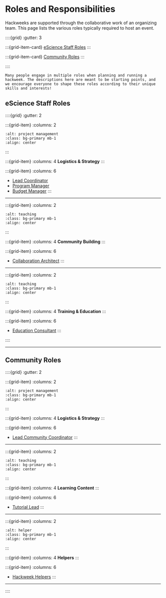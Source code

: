 # Roles and Responsibilities

Hackweeks are supported through the collaborative work of an organizing team. This page lists the various roles typically required to host an event.

::::{grid}
:gutter: 3

:::{grid-item-card} [eScience Staff Roles](#escience-staff-roles)
:::

:::{grid-item-card} [Community Roles](#community-roles)
:::

::::

```{note}
Many people engage in multiple roles when planning and running a hackweek. The descriptions here are meant to be starting points, and we encourage everyone to shape these roles according to their unique skills and interests!
```

## eScience Staff Roles

::::{grid}
:gutter: 2

:::{grid-item}
:columns: 2
```{image} ../images/noun-project-management-1874172.png
:alt: project management
:class: bg-primary mb-1
:align: center
```
:::

:::{grid-item}
:columns: 4
**Logistics & Strategy**
:::

:::{grid-item}
:columns: 6
* [Lead Coordinator](lead-eScience.md) 
* [Program Manager](program-manager.md) 
* [Budget Manager](budget-manager.md) 
:::

<hr>

:::{grid-item}
:columns: 2
```{image} ../images/noun-teamwork-1616304.png
:alt: teaching
:class: bg-primary mb-1
:align: center
```
:::

:::{grid-item}
:columns: 4
**Community Building**
:::

:::{grid-item}
:columns: 6
* [Collaboration Architect](collaboration-architect.md) 
:::

<hr>

:::{grid-item}
:columns: 2
```{image} ../images/noun-teach-1614348.png
:alt: teaching
:class: bg-primary mb-1
:align: center
```
:::

:::{grid-item}
:columns: 4
**Training & Education**
:::

:::{grid-item}
:columns: 6
* [Education Consultant](education-consultant.md) 
:::

::::

<hr>

## Community Roles

::::{grid}
:gutter: 2

:::{grid-item}
:columns: 2
```{image} ../images/noun-project-management-1874172-gold.png
:alt: project management
:class: bg-primary mb-1
:align: center
```
:::

:::{grid-item}
:columns: 4
**Logistics & Strategy**
:::

:::{grid-item}
:columns: 6
* [Lead Community Coordinator](lead-community.md) 
:::

<hr>

:::{grid-item}
:columns: 2
```{image} ../images/noun-teach-1614348-gold.png
:alt: teaching
:class: bg-primary mb-1
:align: center
```
:::

:::{grid-item}
:columns: 4
**Learning Content**
:::

:::{grid-item}
:columns: 6
* [Tutorial Lead](tutorial-lead.md) 
:::

<hr>

:::{grid-item}
:columns: 2
```{image} ../images/noun-help-5401808-gold.png
:alt: helper
:class: bg-primary mb-1
:align: center
```
:::

:::{grid-item}
:columns: 4
**Helpers**
:::

:::{grid-item}
:columns: 6
* [Hackweek Helpers](helper.md) 
:::

<hr>

::::